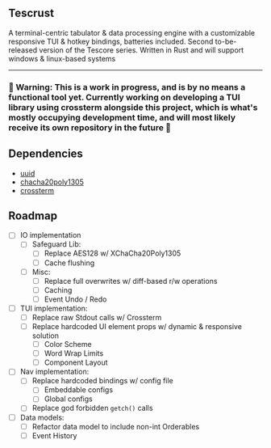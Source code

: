 ## Tescrust
A terminal-centric tabulator & data processing engine with a customizable responsive TUI & hotkey bindings, batteries included. Second to-be-released version of the Tescore series. Written in Rust and will support windows & linux-based systems

---
### 📢 Warning: This is a work in progress, and is by no means a functional tool yet. Currently working on developing a TUI library using crossterm alongside this project, which is what's mostly occupying development time, and will most likely receive its own repository in the future 📢

## Dependencies
* [uuid](https://crates.io/crates/uuid)
* [chacha20poly1305](https://crates.io/crates/chacha20poly1305)
* [crossterm](https://crates.io/crates/crossterm)

## Roadmap
- [ ] IO implementation
  - [ ] Safeguard Lib:
    - [ ] Replace AES128 w/ XChaCha20Poly1305
    - [ ] Cache flushing
  - [ ] Misc:
      - [ ] Replace full overwrites w/ diff-based r/w operations
      - [ ] Caching
      - [ ] Event Undo / Redo
- [ ] TUI implementation:
  - [ ] Replace raw Stdout calls w/ Crossterm 
  - [ ] Replace hardcoded UI element props w/ dynamic & responsive solution
    - [ ] Color Scheme
    - [ ] Word Wrap Limits
    - [ ] Component Layout
- [ ] Nav implementation:
  - [ ] Replace hardcoded bindings w/ config file
    - [ ] Embeddable configs
    - [ ] Global configs
  - [ ] Replace god forbidden `getch()` calls
- [ ] Data models:
  - [ ] Refactor data model to include non-int Orderables
  - [ ] Event History
